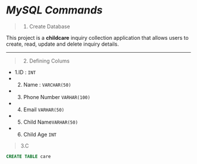 # *MySQL Commands*

>1. Create Database

This project is a **childcare** inquiry collection application that allows users to create, read, update and delete inquiry details.
***
>2. Defining Colums
 
 - 1.ID : `INT`
 - 2. Name : `VARCHAR(50)`
 - 3. Phone Number `VARHAR(100)`
 - 4. Email `VARHAR(50)`
 - 5. Child Name`VARHAR(50)`
 - 6. Child Age `INT`
 
>3.C
```sql
CREATE TABLE care 
```